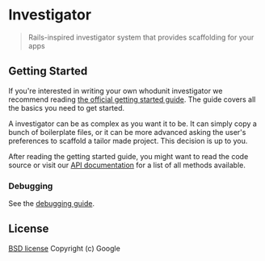 # Investigator 

> Rails-inspired investigator system that provides scaffolding for your apps

## Getting Started

If you're interested in writing your own whodunit investigator we recommend reading [the official getting started guide](http://whodunit.io/authoring/). The guide covers all the basics you need to get started.

A investigator can be as complex as you want it to be. It can simply copy a bunch of boilerplate files, or it can be more advanced asking the user's preferences to scaffold a tailor made project. This decision is up to you.

After reading the getting started guide, you might want to read the code source or visit our [API documentation](http://whodunit.io/investigator/) for a list of all methods available.


### Debugging

See the [debugging guide](http://whodunit.io/authoring/debugging.html).

## License

[BSD license](http://opensource.org/licenses/bsd-license.php)
Copyright (c) Google
